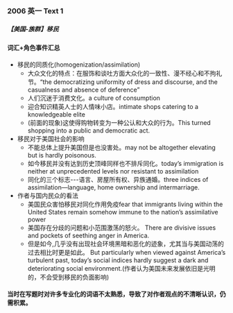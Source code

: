 ### 2006 英一 Text 1
##### 【美国-族群】移民
#### 词汇+角色事件汇总
* 移民的同质化(homogenization/assimilation)
  * 大众文化的特点：在服饰和谈吐方面大众化的一致性、漫不经心和不拘礼节。“the democratizing uniformity of dress and discourse, and the casualness and absence of deference”
  * 人们沉迷于消费文化。a culture of consumption
  * 迎合知识精英人士的人情味小店。intimate shops catering to a knowledgeable elite
  * (前面的现象)这使得购物转变为一种公认和大众的行为。This turned shopping into a public and democratic act.
* 移民对于美国社会的影响
  * 不能总体上提升美国但是也没害处。may not be altogether elevating but is hardly poisonous.
  * 如今移民并没有达到历史顶峰同样也不排斥同化。today’s immigration is neither at unprecedented levels nor resistant to assimilation
  * 同化的三个标志---语言、房屋所有权、异族通婚。three indices of assimilation—language, home ownership and intermarriage.
* 作者与国内民众的看法
  * 美国民众害怕移民对同化作用免疫fear that immigrants living within the United States remain somehow immune to the nation’s assimilative power
  * 美国存在分歧的问题和小范围激荡的怒火。 There are divisive issues and pockets of seething anger in America.
  * 但是如今,几乎没有出现社会环境黑暗和恶化的迹象，尤其当与美国动荡的过去相比时更是如此。 But particularly when viewed against America’s turbulent past, today’s social indices hardly suggest a dark and deteriorating social environment.(作者认为美国未来发展依旧是光明的，不会受到移民的负面影响)

#### 当时在写题时对许多专业化的词语不太熟悉，导致了对作者观点的不清晰认识，仍需积累。